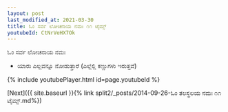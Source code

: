 ```yaml
---
layout: post
last_modified_at: 2021-03-30
title: ಓಂ ಸರ್ವ ಲೋಚನಾಯ ನಮಃ ೧೧ ಟೈಮ್ಸ್
youtubeId: CtNrVeHX7Ok
---
```

 
 
 ಓಂ ಸರ್ವ ಲೋಚನಾಯ ನಮಃ  
 
 -  ಯಾರು ಎಲ್ಲವನ್ನೂ ನೋಡುತ್ತಾರೆ (ಎಲ್ಲೆಲ್ಲಿ ಕಣ್ಣುಗಳು ಇರುತ್ತವೆ) 
 
  
 
  
 
 
 
 
 
 


{% include youtubePlayer.html id=page.youtubeId %}
 
[Next]({{ site.baseurl }}{% link  split2/_posts/2014-09-26-ಓಂ ತಲಸ್ಥಲಯ ನಮಃ ೧೧ ಟೈಮ್ಸ್.md%})
 
